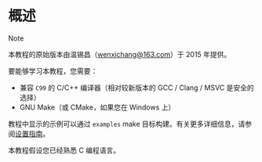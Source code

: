 # 概述

> [!NOTE]
> 本教程的原始版本由温锡昌（wenxichang@163.com）于 2015 年提供。

要能够学习本教程，您需要：
- 兼容 `C99` 的 C/C++ 编译器（相对较新版本的 GCC / Clang / MSVC 是安全的选择）
- GNU Make（或 CMake，如果您在 Windows 上）

教程中显示的示例可以通过 `examples` make 目标构建。有关更多详细信息，请参阅[设置指南](../general/getting-started/setup.md)。

本教程假设您已经熟悉 C 编程语言。